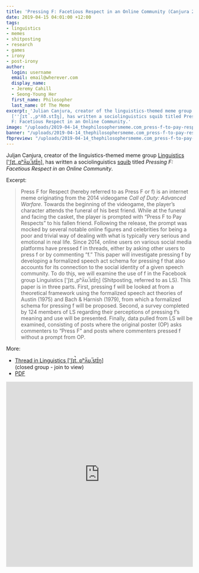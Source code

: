 ```yaml
---
title: 'Pressing F: Facetious Respect in an Online Community (Canjura 2018)'
date: 2019-04-15 04:01:00 +12:00
tags:
- linguistics
- memes
- shitposting
- research
- games
- irony
- post-irony
author:
  login: username
  email: email@wherever.com
  display_name:
  - Jeremy Cahill
  - Seong-Young Her
  first_name: Philosopher
  last_name: Of The Meme
excerpt: 'Julian Canjura, creator of the linguistics-themed meme group Linguistics
  [''ʃɪt̚.,pʰʌ̈̈ʊ̈̈.stɪ̃̃ŋ], has written a sociolinguistics squib titled Pressing
  F: Facetious Respect in an Online Community.'
image: "/uploads/2019-04-14_thephilosophersmeme.com_press-f-to-pay-respects.jpg"
banner: "/uploads/2019-04-14_thephilosophersmeme.com_press-f-to-pay-respects.jpg"
fbpreview: "/uploads/2019-04-14_thephilosophersmeme.com_press-f-to-pay-respects.jpg"
---
```


Julian Canjura, creator of the linguistics-themed meme group <a href="https://www.facebook.com/groups/1077001935778165">Linguistics ['ʃɪt̚.,pʰʌ̈̈ʊ̈̈.stɪ̃̃ŋ]</a>, has written a sociolinguistics <a href="https://en.wikipedia.org/wiki/Squib_(writing)">squib</a> titled <i>Pressing F: Facetious Respect in an Online Community</i>.

Excerpt:

<blockquote>Press F for Respect (hereby referred to as Press F or f) is an internet meme originating from the 2014 videogame <i>Call of Duty: Advanced Warfare</i>. Towards the beginning of the videogame, the player’s character attends the funeral of his best friend. While at the funeral and facing the casket, the player is prompted with “Press F to Pay Respects” to his fallen friend.  Following the release, the prompt was mocked by several notable online figures and celebrities for being a poor and trivial way of dealing with what is typically very serious and emotional in real life.  Since 2014, online users on various social media platforms have pressed f in threads, either by asking other users to press f or by commenting “f.” This paper will investigate pressing f by developing a formalized speech act schema for pressing f that also accounts for its connection to the social identity of a given speech community. To do this, we will examine the use of f in the Facebook group Linguistics ['ʃɪt̚.,pʰʌ̈̈ʊ̈̈.stɪ̃̃ŋ] (Shitposting, referred to as LS). This paper is in three parts. First, pressing f will be looked at from a theoretical framework using the formalized speech act theories of Austin (1975) and Bach & Harnish (1979), from which a formalized schema for pressing f will be proposed. Second, a survey completed by 124 members of LS regarding their perceptions of pressing f’s meaning and use will be presented. Finally, data pulled from LS will be examined, consisting of posts where the original poster (OP) asks commenters to “Press F” and posts where commenters pressed f without a prompt from OP.</blockquote>

More:

<ul>
  <li><a href="https://www.facebook.com/groups/1077001935778165/permalink/1623551057789914/">Thread in Linguistics ['ʃɪt̚.,pʰʌ̈̈ʊ̈̈.stɪ̃̃ŋ]</a></li> (closed group - join to view)
  <li><a href="/uploads/Canjura2018_Pressing-F_Facetious-Respect-in-an-Online-Community.pdf">PDF</a></li>
</ul>

<embed style="width:100%;min-height:500px" src="https://thephilosophersmeme.com/uploads/Canjura2018_Pressing-F_Facetious-Respect-in-an-Online-Community.pdf" type="application/pdf" />